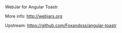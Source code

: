 WebJar for Angular Toastr

More info: http://webjars.org

Upstream: https://github.com/Foxandxss/angular-toastr
